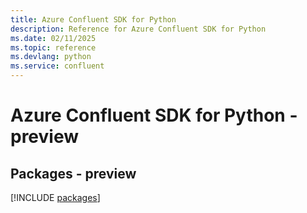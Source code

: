 ```yaml
---
title: Azure Confluent SDK for Python
description: Reference for Azure Confluent SDK for Python
ms.date: 02/11/2025
ms.topic: reference
ms.devlang: python
ms.service: confluent
---
```

# Azure Confluent SDK for Python - preview
## Packages - preview
[!INCLUDE [packages](confluent-index.md)]